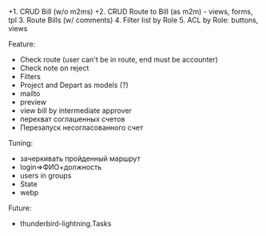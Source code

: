+1. CRUD Bill (w/o m2ms)
+2. CRUD Route to Bill (as m2m) - views, forms, tpl
3. Route Bills (w/ comments)
4. Filter list by Role
5. ACL by Role: buttons, views

Feature:
* Check route (user can't be in route, end must be accounter)
* Check note on reject
* Filters
* Project and Depart as models (?)
* mailto
* preview
* view bill by intermediate approver
* перехват соглашенных счетов
* Перезапуск несогласованного счет

Tuning:
* зачеркивать пройденный маршрут
* login=>ФИО+должность
* users in groups
* State
* webp

Future:
* thunderbird-lightning.Tasks
